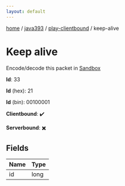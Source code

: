 ```yaml
---
layout: default
---
```


[home](/)  /  [java393](/protocol/java393)  /  [play-clientbound](/protocol/java393/play-clientbound)  /  keep-alive

# Keep alive

Encode/decode this packet in [Sandbox](../../../sandbox/java393#PlayClientbound.KeepAlive)

**Id**: 33

**Id** (hex): 21

**Id** (bin): 00100001

**Clientbound**: ✔️

**Serverbound**: ✖️

## Fields

Name | Type
---|---
id | long
